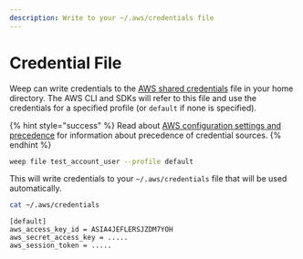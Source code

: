 ```yaml
---
description: Write to your ~/.aws/credentials file
---
```


# Credential File

Weep can write credentials to the [AWS shared credentials](https://docs.aws.amazon.com/cli/latest/userguide/cli-configure-files.html) file in your home directory. The AWS CLI and SDKs will refer to this file and use the credentials for a specified profile \(or `default` if none is specified\).

{% hint style="success" %}
Read about [AWS configuration settings and precedence](https://docs.aws.amazon.com/cli/latest/userguide/cli-configure-quickstart.html#cli-configure-quickstart-precedence) for information about precedence of credential sources.
{% endhint %}

```bash
weep file test_account_user --profile default
```

This will write credentials to your `~/.aws/credentials` file that will be used automatically.

```bash
cat ~/.aws/credentials
```

```text
[default]
aws_access_key_id = ASIA4JEFLERSJZDM7YOH
aws_secret_access_key = .....
aws_session_token = .....
```


